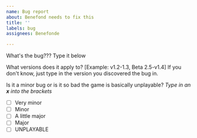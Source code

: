 ```yaml
---
name: Bug report
about: Benefond needs to fix this
title: ''
labels: bug
assignees: Benefonde

---
```


What's the bug???
Type it below


What versions does it apply to? [Example: v1.2-1.3, Beta 2.5-v1.4]
If you don't know, just type in the version you discovered the bug in.


Is it a minor bug or is it so bad the game is basically unplayable? *Type in an **x** into the brackets*

- [ ] Very minor
- [ ] Minor
- [ ] A little major
- [ ] Major
- [ ] UNPLAYABLE
